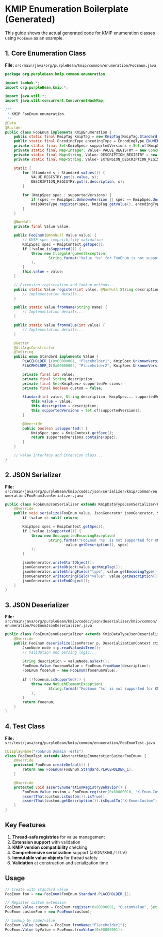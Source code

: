 # KMIP Enumeration Boilerplate (Generated)

This guide shows the actual generated code for KMIP enumeration classes using `FooEnum` as an example.

## 1. Core Enumeration Class

**File:** `src/main/java/org/purpleBean/kmip/common/enumeration/FooEnum.java`

```java
package org.purpleBean.kmip.common.enumeration;

import lombok.*;
import org.purpleBean.kmip.*;

import java.util.*;
import java.util.concurrent.ConcurrentHashMap;

/**
 * KMIP FooEnum enumeration.
 */
@Data
@Builder
public class FooEnum implements KmipEnumeration {
    public static final KmipTag kmipTag = new KmipTag(KmipTag.Standard.FOO_ENUM);
    public static final EncodingType encodingType = EncodingType.ENUMERATION;
    private static final Set<KmipSpec> supportedVersions = Set.of(KmipSpec.UnknownVersion);
    private static final Map<Integer, Value> VALUE_REGISTRY = new ConcurrentHashMap<>();
    private static final Map<String, Value> DESCRIPTION_REGISTRY = new ConcurrentHashMap<>();
    private static final Map<String, Value> EXTENSION_DESCRIPTION_REGISTRY = new ConcurrentHashMap<>();

    static {
        for (Standard s : Standard.values()) {
            VALUE_REGISTRY.put(s.value, s);
            DESCRIPTION_REGISTRY.put(s.description, s);
        }

        for (KmipSpec spec : supportedVersions) {
            if (spec == KmipSpec.UnknownVersion || spec == KmipSpec.UnsupportedVersion) continue;
            KmipDataType.register(spec, kmipTag.getValue(), encodingType, FooEnum.class);
        }
    }

    @NonNull
    private final Value value;

    public FooEnum(@NonNull Value value) {
        // KMIP spec compatibility validation
        KmipSpec spec = KmipContext.getSpec();
        if (!value.isSupported()) {
            throw new IllegalArgumentException(
                    String.format("Value '%s' for FooEnum is not supported for KMIP spec %s", value.getDescription(), spec)
            );
        }
        this.value = value;
    }

    // Extension registration and lookup methods...
    public static Value register(int value, @NonNull String description, @NonNull Set<KmipSpec> supportedVersions) {
        // Implementation details...
    }

    public static Value fromName(String name) {
        // Implementation details...
    }

    public static Value fromValue(int value) {
        // Implementation details...
    }

    @Getter
    @AllArgsConstructor
    @ToString
    public enum Standard implements Value {
        PLACEHOLDER_1(0x00000001, "Placeholder1", KmipSpec.UnknownVersion ),
        PLACEHOLDER_2(0x00000002, "Placeholder2", KmipSpec.UnknownVersion );

        private final int value;
        private final String description;
        private final Set<KmipSpec> supportedVersions;
        private final boolean custom = false;

        Standard(int value, String description, KmipSpec... supportedVersions) {
            this.value = value;
            this.description = description;
            this.supportedVersions = Set.of(supportedVersions);
        }

        @Override
        public boolean isSupported() {
            KmipSpec spec = KmipContext.getSpec();
            return supportedVersions.contains(spec);
        }
    }

    // Value interface and Extension class...
}
```

## 2. JSON Serializer

**File:** `src/main/java/org/purpleBean/kmip/codec/json/serializer/kmip/common/enumeration/FooEnumJsonSerializer.java`

```java
public class FooEnumJsonSerializer extends KmipDataTypeJsonSerializer<FooEnum> {
    @Override
    public void serialize(FooEnum value, JsonGenerator jsonGenerator, SerializerProvider serializerProvider) throws IOException {
        if (value == null) return;

        KmipSpec spec = KmipContext.getSpec();
        if (!value.isSupported()) {
            throw new UnsupportedEncodingException(
                    String.format("FooEnum '%s' is not supported for KMIP spec %s",
                            value.getDescription(), spec)
            );
        }

        jsonGenerator.writeStartObject();
        jsonGenerator.writeObject(value.getKmipTag());
        jsonGenerator.writeStringField("type", value.getEncodingType().getDescription());
        jsonGenerator.writeStringField("value", value.getDescription());
        jsonGenerator.writeEndObject();
    }
}
```

## 3. JSON Deserializer

**File:** `src/main/java/org/purpleBean/kmip/codec/json/deserializer/kmip/common/enumeration/FooEnumJsonDeserializer.java`

```java
public class FooEnumJsonDeserializer extends KmipDataTypeJsonDeserializer<FooEnum> {
    @Override
    public FooEnum deserialize(JsonParser p, DeserializationContext ctxt) throws IOException {
        JsonNode node = p.readValueAsTree();
        // Validation and parsing logic...
        
        String description = valueNode.asText();
        FooEnum.Value fooenumValue = FooEnum.fromName(description);
        FooEnum fooenum = new FooEnum(fooenumValue);
        
        if (!fooenum.isSupported()) {
            throw new NoSuchElementException(
                    String.format("FooEnum '%s' is not supported for KMIP spec %s", description, spec)
            );
        }
        return fooenum;
    }
}
```

## 4. Test Class

**File:** `src/test/java/org/purpleBean/kmip/common/enumeration/FooEnumTest.java`

```java
@DisplayName("FooEnum Domain Tests")
class FooEnumTest extends AbstractKmipEnumerationSuite<FooEnum> {
    @Override
    protected FooEnum createDefault() {
        return new FooEnum(FooEnum.Standard.PLACEHOLDER_1);
    }

    @Override
    protected void assertEnumerationRegistryBehavior() {
        FooEnum.Value custom = FooEnum.register(0x80000010, "X-Enum-Custom", Set.of(KmipSpec.UnknownVersion));
        assertThat(custom.isCustom()).isTrue();
        assertThat(custom.getDescription()).isEqualTo("X-Enum-Custom");
    }
}
```

## Key Features

1. **Thread-safe registries** for value management
2. **Extension support** with validation
3. **KMIP version compatibility** checking
4. **Comprehensive serialization** support (JSON/XML/TTLV)
5. **Immutable value objects** for thread safety
6. **Validation** at construction and serialization time

## Usage

```java
// Create with standard value
FooEnum foo = new FooEnum(FooEnum.Standard.PLACEHOLDER_1);

// Register custom extension
FooEnum.Value custom = FooEnum.register(0x80000001, "CustomValue", Set.of(KmipSpec.V1_4));
FooEnum customFoo = new FooEnum(custom);

// Lookup by name/value
FooEnum.Value byName = FooEnum.fromName("Placeholder1");
FooEnum.Value byValue = FooEnum.fromValue(0x00000001);
```
